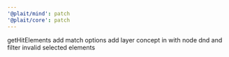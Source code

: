 ```yaml
---
'@plait/mind': patch
'@plait/core': patch
---
```


getHitElements add match options
add layer concept in with node dnd and filter invalid selected elements
